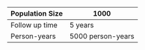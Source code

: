 | Population Size | 1000    |
|-----------------|---------|
| Follow up time  | 5 years |
| Person-years    | 5000 person-years